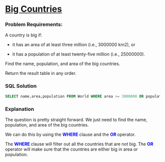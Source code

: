 # [Big Countries](https://leetcode.com/problems/big-countries/?envType=study-plan-v2&envId=top-sql-50)

### Problem Requirements:

A country is big if:

- it has an area of at least three million (i.e., 3000000 km2), or

- it has a population of at least twenty-five million (i.e., 25000000).

Find the name, population, and area of the big countries.

Return the result table in any order.

### SQL Solution

```sql
SELECT name,area,population FROM World WHERE area >= 3000000 OR population >= 25000000;
```

### Explanation

The question is pretty straight forward. We just need to find the name, population, and area of the big countries.

We can do this by using the <span style="color:blue;font-weight:bold"> WHERE </span> clause and the <span style="color:blue;font-weight:bold"> OR </span> operator.

The <span style="color:blue;font-weight:bold"> WHERE </span> clause will filter out all the countries that are not big. The <span style="color:blue;font-weight:bold"> OR </span> operator will make sure that the countries are either big in area or population.
